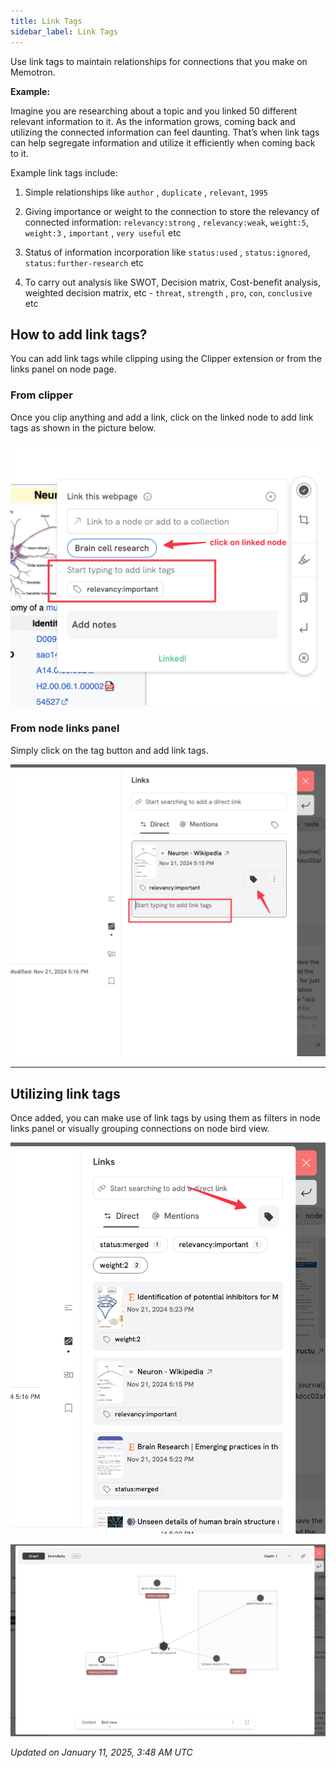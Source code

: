 ```yaml
---
title: Link Tags
sidebar_label: Link Tags
---
```


Use link tags to maintain relationships for connections that you make on Memotron.

**Example:**

Imagine you are researching about a topic and you linked 50 different relevant information to it. As the information grows, coming back and utilizing the connected information can feel daunting. That’s when link tags can help segregate information and utilize it efficiently when coming back to it.

Example link tags include:

1. Simple relationships like ```author``` , ```duplicate``` , ```relevant```, ```1995```

2. Giving importance or weight to the connection to store the relevancy of connected information: ```relevancy:strong``` , ```relevancy:weak```, ```weight:5```, ```weight:3``` , ```important``` , ```very useful``` etc

3. Status of information incorporation like ```status:used``` , ```status:ignored```, ```status:further-research``` etc

4. To carry out analysis like SWOT, Decision matrix, Cost-benefit analysis, weighted decision matrix, etc - ```threat```, ```strength``` , ```pro```, ```con```, ```conclusive``` etc

## How to add link tags?

You can add link tags while clipping using the Clipper extension or from the links panel on node page.

### From clipper
Once you clip anything and add a link, click on the linked node to add link tags as shown in the picture below.

![alt image](../../../src/images/memotron-docs/link-tags-from-clipper.webp)

### From node links panel

Simply click on the tag button and add link tags.

![alt image](../../../src/images/memotron-docs/link-tags-from-node-like-pnel.webp)

--- 

## Utilizing link tags
Once added, you can make use of link tags by using them as filters in node links panel or visually grouping connections on node bird view.

![alt image](../../../src/images/memotron-docs/link-tags-util-tags-1.webp)

![alt image](../../../src/images/memotron-docs/link-tags-util-tags-2.webp)

*Updated on January 11, 2025, 3:48 AM UTC*

